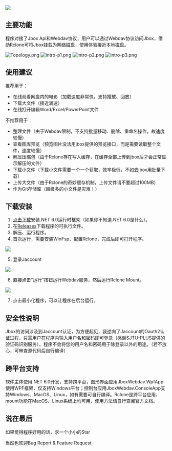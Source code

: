 ![](https://s2.loli.net/2022/07/03/RrHhN7guEfbn8lI.png)

## 主要功能
程序对接了Jbox Api和Webdav协议，用户可以通过Webdav协议访问Jbox，借助Rclone可将Jbox挂载为网络磁盘，使用体验接近本地磁盘。

![Topology.png](https://s2.loli.net/2022/07/03/lXygYmUTZKpaVd7.png)
![intro-p1.png](https://s2.loli.net/2022/07/03/nQGUeVpHfKYWX92.png)
![intro-p2.png](https://s2.loli.net/2022/07/03/D1oG4VvMLRKTzbp.png)
![intro-p3.png](https://s2.loli.net/2022/07/03/bivVemC479G2rsS.png)

## 使用建议
推荐用于： 
- 在线观看网盘内的电影（加载速度非常快，支持播放、回放）
- 下载大文件（接近满速）
- 在线打开编辑Word/Excel/PowerPoint文件

不推荐用于：
- 整理文件（由于Webdav限制，不支持批量移动、删除、重命名操作，故速度较慢）
- 查看图库预览（预览图片没法用jbox提供的预览接口，而是需要读取整个文件，速度较慢）
- 解压压缩包（由于Rclone存在写入缓存，在缓存全部上传到jbox后才会正常显示解压的文件）
- 下载小文件（下载小文件需要一个一个获取，效率极低，不如去jbox用批量下载）
- 上传大文件（由于Rclone的奇妙缓存机制，上传文件请不要超过100MB）
- 作为Git存储库（超级多的小文件是灾难！）

## 下载安装
1. [点击下载](https://dotnet.microsoft.com/zh-cn/download/dotnet/thank-you/sdk-6.0.301-windows-x86-installer)安装.NET 6.0运行时框架（如果你不知道.NET 6.0是什么）。
2. 在[Releases](https://github.com/1357310795/JboxWebdav/releases)下载程序的可执行文件。
3. 解压、运行程序。
4. 首次运行，需要安装WinFsp、配置Rclone，完成后即可打开程序。

![](https://s2.loli.net/2022/07/03/a2JxGDCe9imPUtX.png)

5. 登录Jaccount

![](https://s2.loli.net/2022/07/03/YXpRmdWC1QHSMrz.png)

6. 直接点击“运行”按钮运行Webdav服务，然后运行Rclone Mount。

![](https://s2.loli.net/2022/07/03/jNS92TGnDsZ758o.png)

7. 点击最小化程序，可以让程序在后台运行。

## 安全性说明
Jbox的访问涉及到Jaccount认证，为方便起见，我逆向了Jaccount的Oauth2认证过程，只需用户在程序内输入用户名和密码即可登录（感谢SJTU-PLUS提供的验证码识别服务）。程序不会将您的用户名和密码用于除登录以外的用途。（若不放心，可审查源代码后自行编译）

## 跨平台支持
软件主体使用.NET 6.0开发，支持跨平台，图形界面应用JboxWebdav.WpfApp使用WPF框架，仅支持Windows平台；控制台应用JboxWebdav.ConsoleApp支持Windows、MacOS、Linux，如有需要可自行编译。Rclone是跨平台应用，mount功能在MacOS、Linux系统上均可用，使用方法请自行查阅官方文档。

## 说在最后
如果觉得程序好用的话，求一个小小的Star

当然也欢迎Bug Report & Feature Request
